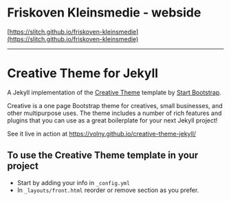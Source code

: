 # Friskoven Kleinsmedie - webside
[https://slitch.github.io/friskoven-kleinsmedie](https://slitch.github.io/friskoven-kleinsmedie)
***

# Creative Theme for Jekyll

A Jekyll implementation of the [Creative Theme](http://startbootstrap.com/template-overviews/creative/) template by [Start Bootstrap](http://startbootstrap.com).

Creative is a one page Bootstrap theme for creatives, small businesses, and other multipurpose uses.
The theme includes a number of rich features and plugins that you can use as a great boilerplate for your next Jekyll project! 

See it live in action at <https://volny.github.io/creative-theme-jekyll/>

## To use the Creative Theme template in your project

- Start by adding your info in `_config.yml`
- In `_layouts/front.html` reorder or remove section as you prefer.

